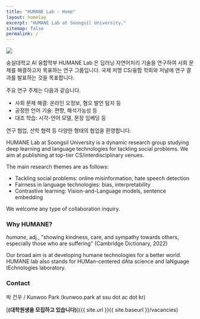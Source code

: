 ```yaml
---
title: "HUMANE Lab - Home"
layout: homelay
excerpt: "HUMANE Lab at Soongsil University."
sitemap: false
permalink: /
---
```


<img src="{{ site.url }}{{ site.baseurl }}/images/teampic/202212_송년회.jpg" style="max-width:100%; height:auto;"/>

숭실대학교 AI 융합학부 HUMANE Lab 은 딥러닝 자연어처리 기술을 연구하여 사회 문제를 해결하고자 목표하는 연구 그룹입니다.
국제 저명 CS/융합 학회와 저널에 연구 결과를 발표하는 것을 목표합니다.

주요 연구 주제는 다음과 같습니다.
- 사회 문제 해결: 온라인 오정보, 혐오 발언 탐지 등
- 공정한 언어 기술: 편향, 해석가능성 등 
- 대조 학습: 시각-언어 모델, 문장 임베딩 등

연구 협업, 산학 협력 등 다양한 형태의 협업을 환영합니다.

HUMANE Lab at Soongsil University is a dynamic research group studying deep learning and language technologies for tackling social problems. We aim at publishing at top-tier CS/interdisciplinary venues.

The main research themes are as follows:
- Tackling social problems: online misinformation, hate speech detection
- Fairness in language technologies: bias, interpretability
- Contrastive learning: Vision-and-Language models, sentence embedding

We welcome any type of collaboration inquiry. 





### Why HUMANE?

*humane*, adj., "showing kindness, care, and sympathy towards others, especially those who are suffering" (Cambridge Dictionary, 2022)

Our broad aim is at developing humane technologies for a better world. HUMANE lab also stands for HUMan-centered dAta science and laNguage tEchnologies laboratory.


### Contact

박 건우 / Kunwoo Park (kunwoo.park at ssu dot ac dot kr)

 [**(대학원생을 모집하고 있습니다)**]({{ site.url }}{{ site.baseurl }}/vacancies)

